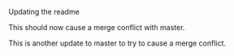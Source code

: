 Updating the readme

This should now cause a merge conflict with master.

This is another update to master to try to cause a merge conflict.
